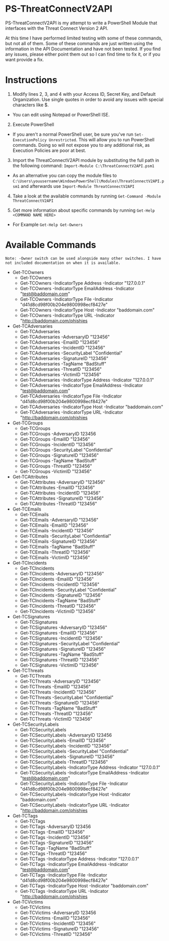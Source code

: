 # PS-ThreatConnectV2API
PS-ThreatConnectV2API is my attempt to write a PowerShell Module that interfaces with the Threat Connect Version 2 API.

At this time I have performed limited testing with some of these commands, but not all of them.  Some of these commands are just written using the information in the API Documentation and have not been tested. If you find any issues, please either point them out so I can find time to fix it, or if you want provide a fix.

# Instructions
1. Modify lines 2, 3, and 4 with your Access ID, Secret Key, and Default Organization. Use single quotes in order to avoid any issues with special characters like $.

  * You can edit using Notepad or PowerShell ISE. 

2. Execute PowerShell

  * If you aren't a normal PowerShell user, be sure you've run `Set-ExecutionPolicy Unrestricted`.  This will allow you to run PowerShell commands.  Doing so will not expose you to any additional risk, as Execution Policies are poor at best.

3. Import the ThreatConnectV2API module by substituting the full path in the following command: `Import-Module C:\ThreatConnectV2API.psm1`

  * As an alternative you can copy the module files to `C:\Users\youusername\WindowsPowerShell\Modules\ThreatConnectV2API.psm1` and afterwards use `Import-Module ThreatConnectV2API`

4. Take a look at the available commands by running `Get-Command -Module ThreatConnectV2API`

5. Get more information about specific commands by running `Get-Help <COMMAND NAME HERE>`

  * For Example `Get-Help Get-Owners`

# Available Commands
`Note: -Owner switch can be used alongside many other switches. I have not included documentation on when it is available.`
* Get-TCOwners
  * Get-TCOwners
  * Get-TCOwners -IndicatorType Address -Indicator "127.0.0.1"
  * Get-TCOwners -IndicatorType EmailAddress -Indicator "test@baddomain.com"
  * Get-TCOwners -IndicatorType File -Indicator "d41d8cd98f00b204e9800998ecf8427e"
  * Get-TCOwners -IndicatorType Host -Indicator "baddomain.com"
  * Get-TCOwners -IndicatorType URL -Indicator "http://baddomain.com/phishies
* Get-TCAdversaries
  * Get-TCAdversaries
  * Get-TCAdversaries -AdversaryID "123456"
  * Get-TCAdversaries -EmailID "123456"
  * Get-TCAdversaries -IncidentID "123456"
  * Get-TCAdversaries -SecurityLabel "Confidential"
  * Get-TCAdversaries -SignatureID "123456"
  * Get-TCAdversaries -TagName "BadStuff"
  * Get-TCAdversaries -ThreatID "123456"
  * Get-TCAdversaries -VictimID "123456"
  * Get-TCAdversaries -IndicatorType Address -Indicator "127.0.0.1"
  * Get-TCAdversaries -IndicatorType EmailAddress -Indicator "test@baddomain.com"
  * Get-TCAdversaries -IndicatorType File -Indicator "d41d8cd98f00b204e9800998ecf8427e"
  * Get-TCAdversaries -IndicatorType Host -Indicator "baddomain.com"
  * Get-TCAdversaries -IndicatorType URL -Indicator "http://baddomain.com/phishies
* Get-TCGroups
  * Get-TCGroups
  * Get-TCGroups -AdversaryID 123456
  * Get-TCGroups -EmailID "123456"
  * Get-TCGroups -IncidentID "123456"
  * Get-TCGroups -SecurityLabel "Confidential"
  * Get-TCGroups -SignatureID "123456"
  * Get-TCGroups -TagName "BadStuff"
  * Get-TCGroups -ThreatID "123456"
  * Get-TCGroups -VictimID "123456"
* Get-TCAttributes
  * Get-TCAttributes -AdversaryID "123456"
  * Get-TCAttributes -EmailID "123456"
  * Get-TCAttributes -IncidentID "123456"
  * Get-TCAttributes -SignatureID "123456"
  * Get-TCAttributes -ThreatID "123456"
* Get-TCEmails
  * Get-TCEmails
  * Get-TCEmails -AdversaryID "123456"
  * Get-TCEmails -EmailID "123456"
  * Get-TCEmails -IncidentID "123456"
  * Get-TCEmails -SecurityLabel "Confidential"
  * Get-TCEmails -SignatureID "123456"
  * Get-TCEmails -TagName "BadStuff"
  * Get-TCEmails -ThreatID "123456"
  * Get-TCEmails -VictimID "123456"
* Get-TCIncidents
  * Get-TCIncidents
  * Get-TCIncidents -AdversaryID "123456"
  * Get-TCIncidents -EmailID "123456"
  * Get-TCIncidents -IncidentID "123456"
  * Get-TCIncidents -SecurityLabel "Confidential"
  * Get-TCIncidents -SignatureID "123456"
  * Get-TCIncidents -TagName "BadStuff"
  * Get-TCIncidents -ThreatID "123456"
  * Get-TCIncidents -VictimID "123456"
* Get-TCSignatures
  * Get-TCSignatures
  * Get-TCSignatures -AdversaryID "123456"
  * Get-TCSignatures -EmailID "123456"
  * Get-TCSignatures -IncidentID "123456"
  * Get-TCSignatures -SecurityLabel "Confidential"
  * Get-TCSignatures -SignatureID "123456"
  * Get-TCSignatures -TagName "BadStuff"
  * Get-TCSignatures -ThreatID "123456"
  * Get-TCSignatures -VictimID "123456"
* Get-TCThreats
  * Get-TCThreats
  * Get-TCThreats -AdversaryID "123456"
  * Get-TCThreats -EmailID "123456"
  * Get-TCThreats -IncidentID "123456"
  * Get-TCThreats -SecurityLabel "Confidential"
  * Get-TCThreats -SignatureID "123456"
  * Get-TCThreats -TagName "BadStuff"
  * Get-TCThreats -ThreatID "123456"
  * Get-TCThreats -VictimID "123456"
* Get-TCSecurityLabels
  * Get-TCSecurityLabels
  * Get-TCSecurityLabels -AdversaryID 123456
  * Get-TCSecurityLabels -EmailID "123456"
  * Get-TCSecurityLabels -IncidentID "123456"
  * Get-TCSecurityLabels -SecurityLabel "Confidential"
  * Get-TCSecurityLabels -SignatureID "123456"
  * Get-TCSecurityLabels -ThreatID "123456"
  * Get-TCSecurityLabels -IndicatorType Address -Indicator "127.0.0.1"
  * Get-TCSecurityLabels -IndicatorType EmailAddress -Indicator "test@baddomain.com"
  * Get-TCSecurityLabels -IndicatorType File -Indicator "d41d8cd98f00b204e9800998ecf8427e"
  * Get-TCSecurityLabels -IndicatorType Host -Indicator "baddomain.com"
  * Get-TCSecurityLabels -IndicatorType URL -Indicator "http://baddomain.com/phishies
* Get-TCTags
  * Get-TCTags
  * Get-TCTags -AdversaryID 123456
  * Get-TCTags -EmailID "123456"
  * Get-TCTags -IncidentID "123456"
  * Get-TCTags -SignatureID "123456"
  * Get-TCTags -TagName "BadStuff"
  * Get-TCTags -ThreatID "123456"
  * Get-TCTags -IndicatorType Address -Indicator "127.0.0.1"
  * Get-TCTags -IndicatorType EmailAddress -Indicator "test@baddomain.com"
  * Get-TCTags -IndicatorType File -Indicator "d41d8cd98f00b204e9800998ecf8427e"
  * Get-TCTags -IndicatorType Host -Indicator "baddomain.com"
  * Get-TCTags -IndicatorType URL -Indicator "http://baddomain.com/phishies	
* Get-TCVictims
  * Get-TCVictims
  * Get-TCVictims -AdversaryID 123456
  * Get-TCVictims -EmailID "123456"
  * Get-TCVictims -IncidentID "123456"
  * Get-TCVictims -SignatureID "123456"
  * Get-TCVictims -ThreatID "123456"